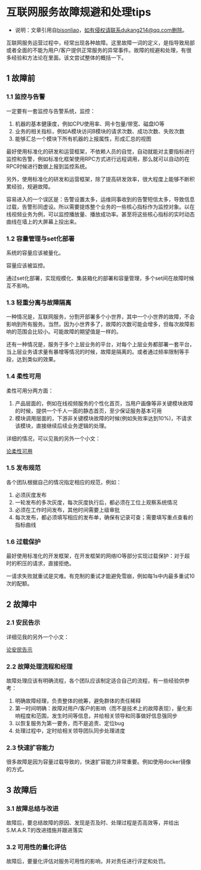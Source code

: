 # 互联网服务故障规避和处理tips #

- 说明：文章引用自[bisonliao](https://github.com/bisonliao)，如有侵权请联系dukang214@qq.com删除。

互联网服务运营过程中，经常出现各种故障。这里故障一词的定义，是指导致局部或者全面的不能为用户/客户提供正常服务的异常事件。故障的规避和处理，有很多经验和方法论在里面。该文尝试整体的概括一下。

## 1 故障前 ##

### 1.1 监控与告警 ###

一定要有一套监控与告警系统，监控：

1. 机器的基本健康度，例如CPU使用率、网卡包量/带宽、磁盘IO等
2. 业务的相关指标，例如A模块访问B模块的请求次数、成功次数、失败次数
3. 能够汇总一个模块下所有机器的上报属性，形成汇总的视图

最好使用标准化的研发和运营框架，不依赖人员的自觉，自动就能对主要指标进行监控和告警，例如标准化框架使用RPC方式进行远程调用，那么就可以自动的在RPC时候进行数据上报到监控系统。

另外，使用标准化的研发和运营框架，除了提高研发效率，很大程度上能够不断积累经验，规避故障。

容易进入的一个误区是：告警设置太多，运维同事收到的告警短信太多，导致信息过载，告警形同虚设。所以需要提炼整个业务的一些核心指标作为监控对象。以在线视频业务为例，可以监控播放量、播放成功率。甚至将这些核心指标的实时动态曲线在墙上的大屏幕上投出来。

### 1.2 容量管理与set化部署 ###

系统的容量应该被量化。

容量应该被监控。

通过set化部署，实现规模化、集装箱化的部署和容量管理，多个set间在故障时候互不影响。

### 1.3 轻重分离与故障隔离 ###

一种情况是，互联网服务，分割开部署多个小世界，其中一个小世界的故障，不会影响到所有服务。当然，因为小世界多了，故障的次数可能会增多，但每次故障影响的范围会比较小。可能故障的期望值是一样的。

还有一种情况是，服务于多个上层业务的平台，对每个上层业务都部署一套平台，当上层业务请求量有暴增等情况的时候，故障是隔离的。或者通过频率限制等手段，达到类似的效果。

### 1.4 柔性可用 ###

柔性可用分两方面：

1. 产品层面的，例如在线视频服务的个性化首页，当用户画像等非关键模块故障的时候，提供一个千人一面的静态首页，至少保证服务基本可用
2. 模块调用层面的，下游非关键模块故障的时候(例如失败率达到10%)，不请求该模块，直接继续后续业务逻辑的处理。

详细的情况，可以见我的另外一个小文：

[论柔性可用](https://github.com/bisonliao/goodgoodstudy/blob/master/%E8%AE%BA%E6%9F%94%E6%80%A7%E5%8F%AF%E7%94%A8.md)

### 1.5 发布规范 ###

各个团队根据自己的情况指定相应的规范，例如：

1. 必须灰度发布
2. 一轮发布的多次灰度，每次灰度执行后，都必须在工位上观察系统情况
3. 必须在工作时间发布，其他时间需要上级审批
4. 每次发布，都必须填写相应的发布单，确保有记录可查；需要填写重点查看的指标曲线

### 1.6 过载保护 ###

最好使用标准化的开发框架，在开发框架的网络IO等部分实现过载保护：对于超时的积压的请求，直接拒绝。

一请求失败就重试是灾难。有克制的重试才能避免雪崩，例如每1s中内最多重试10次的配额。

## 2 故障中 ##

### 2.1 安民告示 ###

详细见我的另外一个小文：

[论安民告示](https://github.com/bisonliao/goodgoodstudy/blob/master/%E8%AE%BA%E5%AE%89%E6%B0%91%E5%91%8A%E7%A4%BA.md)

### 2.2 故障处理流程和经理 ###

故障处理应该有明确流程，各个团队应该制定适合自己的流程，有一些经验供参考：

1. 明确故障经理，负责整体的统筹，避免群体的责任稀释
2. 第一时间明确：故障对用户/客户的影响（而不是技术上的故障表现），量化影响程度和范围，发生时间等信息，并给相关领导和同事做好信息强同步
3. 以恢复服务为第一要务，而不是追责、定位bug
4. 处理过程中，定时给相关领导团队同步处理进度

### 2.3 快速扩容能力 ###

很多故障是因为容量过载导致的，快速扩容能力非常重要。例如使用docker镜像的方式。

## 3 故障后 ##

### 3.1 故障总结与改进 ###

故障后，要总结故障的原因、发现是否及时、处理过程是否高效等，并给出S.M.A.R.T的改进措施并跟进落实

### 3.2 可用性的量化评估 ###

故障后，要量化评估对服务可用性的影响，并对责任进行评定和处罚。


